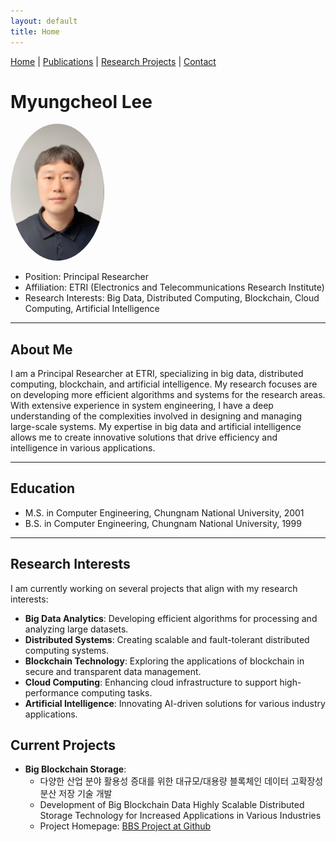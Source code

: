 ```yaml
---
layout: default
title: Home
---
```


[Home](index.md) | [Publications](publications.md) | [Research Projects](projects.md) | [Contact](contact.md)

# Myungcheol Lee
<!-- ![Myungcheol Lee's Profile Picture](assets/images/profile.jpg) -->

<img src="assets/images/profile.jpg" alt="Myungcheol Lee's Profile Picture" width="150" style="border-radius: 50%;">



* Position: Principal Researcher
* Affiliation: ETRI (Electronics and Telecommunications Research Institute)
* Research Interests: Big Data, Distributed Computing, Blockchain, Cloud Computing, Artificial Intelligence

---

## About Me
I am a Principal Researcher at ETRI, specializing in big data, distributed computing, blockchain, and artificial intelligence. My research focuses are on developing more efficient algorithms and systems for the research areas. With extensive experience in system engineering, I have a deep understanding of the complexities involved in designing and managing large-scale systems. My expertise in big data and artificial intelligence allows me to create innovative solutions that drive efficiency and intelligence in various applications.

---

## Education
- M.S. in Computer Engineering, Chungnam National University, 2001
- B.S. in Computer Engineering, Chungnam National University, 1999

---

## Research Interests
I am currently working on several projects that align with my research interests:
- **Big Data Analytics**: Developing efficient algorithms for processing and analyzing large datasets.
- **Distributed Systems**: Creating scalable and fault-tolerant distributed computing systems.
- **Blockchain Technology**: Exploring the applications of blockchain in secure and transparent data management.
- **Cloud Computing**: Enhancing cloud infrastructure to support high-performance computing tasks.
- **Artificial Intelligence**: Innovating AI-driven solutions for various industry applications.

## Current Projects
- **Big Blockchain Storage**: 
  * 다양한 산업 분야 활용성 증대를 위한 대규모/대용량 블록체인 데이터 고확장성 분산 저장 기술 개발
  * Development of Big Blockchain Data Highly Scalable Distributed Storage Technology for Increased Applications in Various Industries
  * Project Homepage: [BBS Project at Github](https://bbs-project.github.io/)